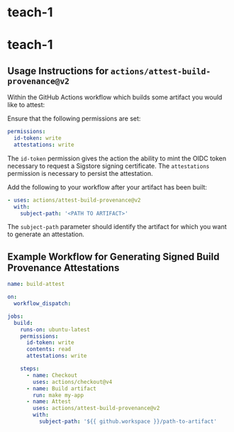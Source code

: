# teach-1
# teach-1

## Usage Instructions for `actions/attest-build-provenance@v2`

Within the GitHub Actions workflow which builds some artifact you would like to attest:

Ensure that the following permissions are set:

```yaml
permissions:
  id-token: write
  attestations: write
```

The `id-token` permission gives the action the ability to mint the OIDC token necessary to request a Sigstore signing certificate. The `attestations` permission is necessary to persist the attestation.

Add the following to your workflow after your artifact has been built:

```yaml
- uses: actions/attest-build-provenance@v2
  with:
    subject-path: '<PATH TO ARTIFACT>'
```

The `subject-path` parameter should identify the artifact for which you want to generate an attestation.

## Example Workflow for Generating Signed Build Provenance Attestations

```yaml
name: build-attest

on:
  workflow_dispatch:

jobs:
  build:
    runs-on: ubuntu-latest
    permissions:
      id-token: write
      contents: read
      attestations: write

    steps:
      - name: Checkout
        uses: actions/checkout@v4
      - name: Build artifact
        run: make my-app
      - name: Attest
        uses: actions/attest-build-provenance@v2
        with:
          subject-path: '${{ github.workspace }}/path-to-artifact'
```
